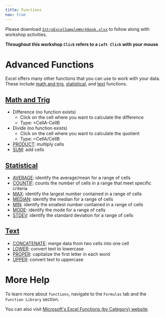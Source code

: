 ```yaml
---
title: Functions
nav: true
---
```

Please download <a href="images/IntroExcelSampleWorkbook.xlsx" target="_blank">`IntroExcelSampleWorkbook.xlsx`</a> to follow along with workshop activities.

**Throughout this workshop `Click` refers to a `Left Click` with your mouse**

# Advanced Functions

Excel offers many other functions that you can use to work with your data. These include [math and trig](#math-and-trig), [statistical](#statistical), and [text](#text) functions.

## [Math and Trig](#math-and-trig)
* Difference (no function exists)
  * Click on the cell where you want to calculate the difference 
  * Type: =CellA-CellB
* Divide (no function exists)
  * Click on the cell where you want to calculate the quotient 
  * Type: =CellA/CellB
* <a href="https://support.office.com/en-us/article/product-function-8e6b5b24-90ee-4650-aeec-80982a0512ce" target="_blank">PRODUCT</a>: multiply cells
* <a href="https://support.office.com/en-us/article/sum-function-043e1c7d-7726-4e80-8f32-07b23e057f89" target="_blank">SUM</a>: add cells

## [Statistical](#statistical)
* <a href="https://support.office.com/en-us/article/average-function-047bac88-d466-426c-a32b-8f33eb960cf6" target="_blank">AVERAGE</a>: identify the average/mean for a range of cells
* <a href="https://support.office.com/en-us/article/countif-function-e0de10c6-f885-4e71-abb4-1f464816df34" target="_blank">COUNTIF</a>: counts the number of cells in a range that meet specific criteria 
* <a href="https://support.office.com/en-us/article/max-function-e0012414-9ac8-4b34-9a47-73e662c08098" target="_blank">MAX</a>: identify the largest number contained in a range of cells
* <a href="https://support.office.com/en-us/article/median-function-d0916313-4753-414c-8537-ce85bdd967d2" target="_blank">MEDIAN</a>: identify the median for a range of cells
* <a href="https://support.office.com/en-us/article/min-function-61635d12-920f-4ce2-a70f-96f202dcc152" target="_blank">MIN</a>: identify the smallest number contained in a range of cells
* <a href="https://support.office.com/en-us/article/mode-function-e45192ce-9122-4980-82ed-4bdc34973120" target="_blank">MODE</a>: identify the mode for a range of cells
* <a href="https://support.office.com/en-us/article/stdev-function-51fecaaa-231e-4bbb-9230-33650a72c9b0" target="_blank">STDEV</a>: identify the standard deviation for a range of cells

## [Text](#text)
* <a href="https://support.office.com/en-us/article/concatenate-function-8f8ae884-2ca8-4f7a-b093-75d702bea31d" target="_blank">CONCATENATE</a>: merge data from two cells into one cell
* <a href="https://support.office.com/en-us/article/lower-function-3f21df02-a80c-44b2-afaf-81358f9fdeb4" target="_blank">LOWER</a>: convert text to lowercase
* <a href="https://support.office.com/en-us/article/proper-function-52a5a283-e8b2-49be-8506-b2887b889f94" target="_blank">PROPER</a>: capitalize the first letter in each word
* <a href="https://support.office.com/en-us/article/upper-function-c11f29b3-d1a3-4537-8df6-04d0049963d6" target="_blank">UPPER</a>: convert text to uppercase

# More Help
To learn more about `functions`, navigate to the `Formulas` tab and the `Function Library` section. 

You can also visit <a href=" https://support.office.com/en-us/article/excel-functions-by-category-5f91f4e9-7b42-46d2-9bd1-63f26a86c0eb?ui=en-US&rs=en-US&ad=US" target="_blank">Microsoft's Excel Functions (by Category) website</a>.
